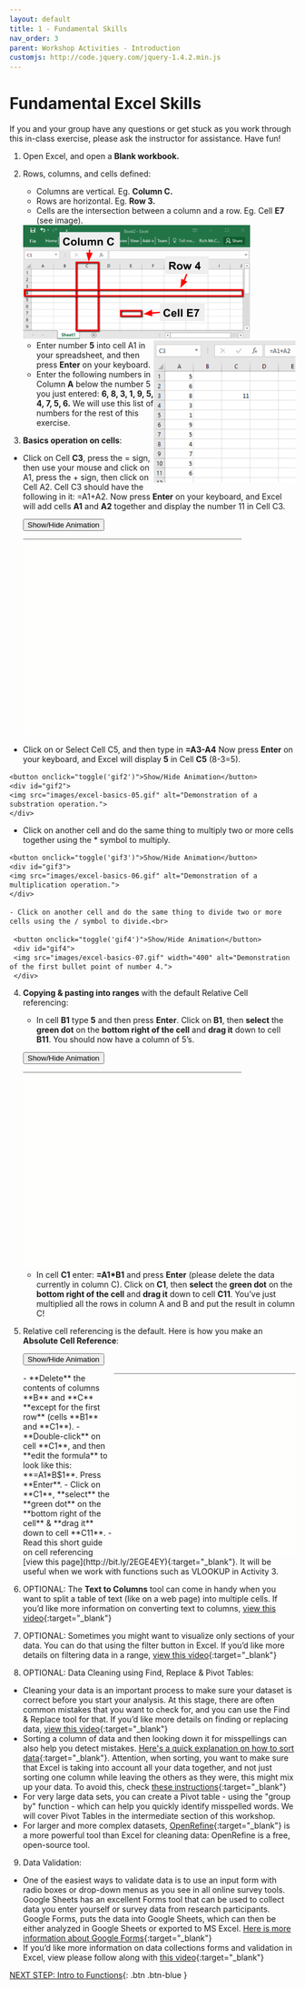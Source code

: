 ```yaml
---
layout: default
title: 1 - Fundamental Skills
nav_order: 3
parent: Workshop Activities - Introduction
customjs: http://code.jquery.com/jquery-1.4.2.min.js
---
```

# Fundamental Excel Skills

If you and your group have any questions or get stuck as you work through this in-class exercise, please ask the instructor for assistance.  Have fun!

1. Open Excel, and open a **Blank workbook.**
2. Rows, columns, and cells defined:   
   - Columns are vertical. Eg. **Column C.**
   - Rows are horizontal. Eg. **Row 3.**
   - Cells are the intersection between a column and a row. Eg. Cell **E7** (see image).<br>
   <img src="images/excel-basics-02.png" width="400" height="200" alt="Representation of Cells and Rows."> 

   <img src="images/excel-basics-03.png" style="float:right;width:250px;height:250px;" alt="Example of Column A filled out.">

   - Enter number **5** into cell A1 in your spreadsheet, and then press **Enter** on your keyboard.
   - Enter the following numbers in Column **A** below the number 5 you just entered: **6, 8, 3, 1, 9, 5, 4, 7, 5, 6.**  We will use this list of numbers for the rest of this       exercise.

3. **Basics operation on cells**:
  - Click on Cell **C3**, press the = sign, then use your mouse and click on A1, press the + sign, then click on Cell A2. Cell C3 should have the following in it: =A1+A2. Now press **Enter** on your keyboard, and Excel will add cells **A1** and **A2** together and display the number 11 in Cell C3.<br>
  
    <button onclick="toggle('gif1')">Show/Hide Animation</button>
    <div id="gif1">
    <img src="images/excel-basics-04.gif" alt="Demonstration of an addition operation."> <br>
    </div> 
   - Click on or Select Cell C5, and then type in **=A3-A4**  Now press **Enter** on your keyboard, and Excel will display **5** in Cell **C5** (8-3=5).<br>
  
    <button onclick="toggle('gif2')">Show/Hide Animation</button>
    <div id="gif2">
    <img src="images/excel-basics-05.gif" alt="Demonstration of a substration operation."> 
    </div> 

   - Click on another cell and do the same thing to multiply two or more cells together using the * symbol to multiply.<br>
  
    <button onclick="toggle('gif3')">Show/Hide Animation</button>
    <div id="gif3">
    <img src="images/excel-basics-06.gif" alt="Demonstration of a multiplication operation."> 
    </div>

    - Click on another cell and do the same thing to divide two or more cells using the / symbol to divide.<br>

     <button onclick="toggle('gif4')">Show/Hide Animation</button>
     <div id="gif4">
     <img src="images/excel-basics-07.gif" width="400" alt="Demonstration of the first bullet point of number 4."> 
     </div>

4. **Copying & pasting into ranges** with the default Relative Cell referencing:
    - In cell **B1** type **5** and then press **Enter**. Click on **B1**, then **select** the **green dot** on the **bottom right of the cell** and **drag it** down to cell **B11**. You should now have a column of 5’s.<br>

    <button onclick="toggle('gif5')">Show/Hide Animation</button>
    <div id="gif5">
    <img src="images/excel-basics-08.gif" alt="Demonstration of the second bullet point of number 4."> 
    </div>

    - In cell **C1** enter: **=A1*B1** and press **Enter** (please delete the data currently in column C). Click on **C1**, then **select** the **green dot** on the **bottom right of the cell** and **drag it** down to cell **C11**. You’ve just multiplied all the rows in column A and B and put the result in column C!<br>
  
5. Relative cell referencing is the default. Here is how you make an **Absolute Cell Reference**:

    <button onclick="toggle('gif6')">Show/Hide Animation</button>
    <div id="gif6">
    <img src="images/excel-basics-09.gif" style="float:right;width:320px;height:320px;" alt="Demonstration of changing cell C to =A1*B$1."> 
    </div>
    - **Delete** the contents of columns **B** and **C** **except for the first row** (cells **B1** and **C1**).
    - **Double-click** on cell **C1**, and then **edit the formula** to look like this: **=A1*B$1**. Press **Enter**.
    - Click on **C1**, **select** the **green dot** on the **bottom right of the cell** & **drag it** down to cell **C11**.
    - Read this short guide on cell referencing [view this page](http://bit.ly/2EGE4EY){:target="_blank"}. It will be useful when we work with functions such as VLOOKUP in Activity 3.

6. OPTIONAL: The **Text to Columns** tool can come in handy when you want to split a table of text (like on a web page) into multiple cells. If you’d like more information on converting text to columns, [view this video](http://bit.ly/2HYNA7y){:target="_blank"} 

7. OPTIONAL: Sometimes you might want to visualize only sections of your data. You can do that using the filter button in Excel. If you’d like more details on filtering data in a range, [view this video](http://bit.ly/2I3qI6N){:target="_blank"} 

8. OPTIONAL: Data Cleaning using Find, Replace & Pivot Tables: 
  - Cleaning your data is an important process to make sure your dataset is correct before you start your analysis. At this stage, there are often common mistakes that you want to check for, and you can use the Find & Replace tool for that. If you’d like more details on finding or replacing data, [view this video](http://bit.ly/2I09Qhy){:target="_blank"} 
  - Sorting a column of data and then looking down it for misspellings can also help you detect mistakes. [Here's a quick explanation on how to sort data](https://support.microsoft.com/en-us/office/sort-data-in-a-range-or-table-in-excel-62d0b95d-2a90-4610-a6ae-2e545c4a4654){:target="_blank"}. Attention, when sorting, you want to make sure that Excel is taking into account all your data together, and not just sorting one column while leaving the others as they were, this might mix up your data. To avoid this, check [these instructions](https://www.exceldemy.com/how-to-sort-columns-in-excel-without-mixing-data/){:target="_blank"}
  - For very large data sets, you can create a Pivot table - using the "group by" function - which can help you quickly identify misspelled words. We will cover Pivot Tables in the intermediate section of this workshop.
  - For larger and more complex datasets, [OpenRefine](http://openrefine.org/){:target="_blank"} is a more powerful tool than Excel for cleaning data: OpenRefine is a free, open-source tool.

9. Data Validation:

  - One of the easiest ways to validate data is to use an input form with radio boxes or drop-down menus as you see in all online survey tools. Google Sheets has an excellent Forms tool that can be used to collect data you enter yourself or survey data from research participants. Google Forms, puts the data into Google Sheets, which can then be either analyzed in Google Sheets or exported to MS Excel. [Here is more information about Google Forms](http://bit.ly/2FBqK5y){:target="_blank"}
  - If you’d like more information on data collections forms and validation in Excel, view please follow along with [this video](http://bit.ly/2I2jEYb){:target="_blank"}

<script>  

    function toggle(input) {
        var x = document.getElementById(input);
        if (x.style.display === "none") {
            x.style.display = "block";
        } else {
            x.style.display = "none";
        }
    }
</script>

[NEXT STEP: Intro to Functions](intro-functions.html){: .btn .btn-blue }

